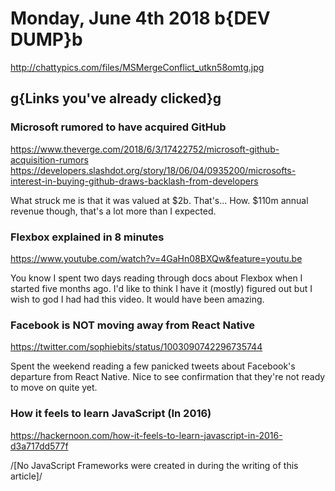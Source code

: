 # Monday, June 4th 2018 b{DEV DUMP}b

<http://chattypics.com/files/MSMergeConflict_utkn58omtg.jpg>

## g{Links you've already clicked}g

### Microsoft rumored to have acquired GitHub

<https://www.theverge.com/2018/6/3/17422752/microsoft-github-acquisition-rumors>
<https://developers.slashdot.org/story/18/06/04/0935200/microsofts-interest-in-buying-github-draws-backlash-from-developers>

What struck me is that it was valued at $2b. That's... How. $110m annual revenue though, that's a lot more than I expected.

### Flexbox explained in 8 minutes

<https://www.youtube.com/watch?v=4GaHn08BXQw&feature=youtu.be>

You know I spent two days reading through docs about Flexbox when I started five months ago. I'd like to think I have it (mostly) figured out but I wish to god I had had this video. It would have been amazing.

### Facebook is NOT moving away from React Native

<https://twitter.com/sophiebits/status/1003090742296735744>

Spent the weekend reading a few panicked tweets about Facebook's departure from React Native. Nice to see confirmation that they're not ready to move on quite yet.

### How it feels to learn JavaScript (In 2016)

<https://hackernoon.com/how-it-feels-to-learn-javascript-in-2016-d3a717dd577f>

/[No JavaScript Frameworks were created in during the writing of this article]/